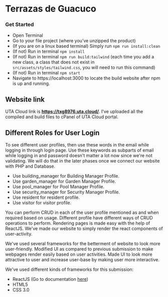 # Terrazas de Guacuco

### Get Started

- Open Terminal
- Go to your file project (where you’ve unzipped the product)
- (If you are on a linux based terminal) Simply run `npm run install:clean`
- (If not) Run in terminal `npm install`
- (If not) Run in terminal `npm run build:tailwind` (each time you add a new class, a class that does not exist in `src/assets/styles/tailwind.css`, you will need to run this command)
- (If not) Run in terminal `npm start`
- Navigate to https://localhost:3000 to locate the build website after npm is up and running.

## Website link 

UTA Cloud link is **https://txg8976.uta.cloud/**.
I've uploaded all the compiled and build files to cPanel of UTA Cloud portal.

## Different Roles for User Login

To see different user profiles, then use these words in the email while logging in through login page.
Use these keywords as subparts of email while logging in and password doesn't matter a lot now since we're not validating.
We will do that in the later phases once we connect our website with PHP and Database.

- Use building_manager for Building Manager Profile.
- Use garden_manager for Garden Manager Profile.
- Use pool_manager for Pool Manager Profile.
- Use security_manager for Security Manager Profile.
- Use resident for resident profile.
- Use visitor for visitor profile.

You can perform CRUD in each of the user profile mentioned as and when required based on usage.
Different profile have different ways of CRUD operations to perform. Rendering pages is made easy with the help of ReactJS.
We've made our website to simply render the react components of user-activity.

We've used several frameworks for the betterment of website to look more user-friendly.
Modified UI as compared to previous submission to make webpages render easily based on user activities.
Made UI to look more attractive to user and increase user-base by making user more interactive.

We've used different kinds of frameworks for this submission:

- ReactJS (Go to documentation [here](https://reactjs.org/docs/getting-started.html))
- HTML5
- CSS 3.0


